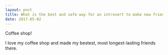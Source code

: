 ```yaml
---
layout: post
title: What is the best and safe way for an introvert to make new friends?
date: 2017-05-02
---
```


<p>Coffee shop!</p><p>I love my coffee shop and made my bestest, most longest-lasting friends there.</p>
